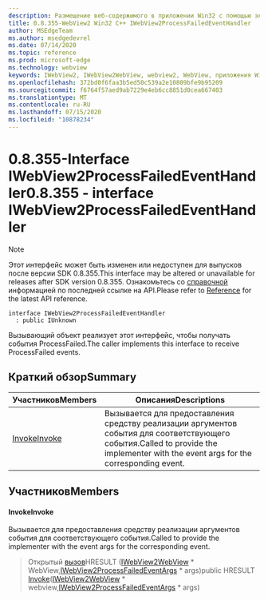 ```yaml
---
description: Размещение веб-содержимого в приложении Win32 с помощью элемента управления Microsoft Edge WebView2
title: 0.8.355-WebView2 Win32 C++ IWebView2ProcessFailedEventHandler
author: MSEdgeTeam
ms.author: msedgedevrel
ms.date: 07/14/2020
ms.topic: reference
ms.prod: microsoft-edge
ms.technology: webview
keywords: IWebView2, IWebView2WebView, webview2, WebView, приложения Win32, Win32, EDGE
ms.openlocfilehash: 372bd0f6faa3b5ed50c539a2e10809bfe9b95209
ms.sourcegitcommit: f6764f57aed9ab7229e4eb6cc8851d0cea667403
ms.translationtype: MT
ms.contentlocale: ru-RU
ms.lasthandoff: 07/15/2020
ms.locfileid: "10878234"
---
```

# <span data-ttu-id="8c990-104">0.8.355-Interface IWebView2ProcessFailedEventHandler</span><span class="sxs-lookup"><span data-stu-id="8c990-104">0.8.355 - interface IWebView2ProcessFailedEventHandler</span></span> 

> [!NOTE]
> <span data-ttu-id="8c990-105">Этот интерфейс может быть изменен или недоступен для выпусков после версии SDK 0.8.355.</span><span class="sxs-lookup"><span data-stu-id="8c990-105">This interface may be altered or unavailable for releases after SDK version 0.8.355.</span></span> <span data-ttu-id="8c990-106">Ознакомьтесь со [справочной](../../../webview2-api-reference.md) информацией по последней ссылке на API.</span><span class="sxs-lookup"><span data-stu-id="8c990-106">Please refer to [Reference](../../../webview2-api-reference.md) for the latest API reference.</span></span>

```
interface IWebView2ProcessFailedEventHandler
  : public IUnknown
```

<span data-ttu-id="8c990-107">Вызывающий объект реализует этот интерфейс, чтобы получать события ProcessFailed.</span><span class="sxs-lookup"><span data-stu-id="8c990-107">The caller implements this interface to receive ProcessFailed events.</span></span>

## <span data-ttu-id="8c990-108">Краткий обзор</span><span class="sxs-lookup"><span data-stu-id="8c990-108">Summary</span></span>

 <span data-ttu-id="8c990-109">Участников</span><span class="sxs-lookup"><span data-stu-id="8c990-109">Members</span></span>                        | <span data-ttu-id="8c990-110">Описания</span><span class="sxs-lookup"><span data-stu-id="8c990-110">Descriptions</span></span>
--------------------------------|---------------------------------------------
[<span data-ttu-id="8c990-111">Invoke</span><span class="sxs-lookup"><span data-stu-id="8c990-111">Invoke</span></span>](#invoke) | <span data-ttu-id="8c990-112">Вызывается для предоставления средству реализации аргументов события для соответствующего события.</span><span class="sxs-lookup"><span data-stu-id="8c990-112">Called to provide the implementer with the event args for the corresponding event.</span></span>

## <span data-ttu-id="8c990-113">Участников</span><span class="sxs-lookup"><span data-stu-id="8c990-113">Members</span></span>

#### <span data-ttu-id="8c990-114">Invoke</span><span class="sxs-lookup"><span data-stu-id="8c990-114">Invoke</span></span> 

<span data-ttu-id="8c990-115">Вызывается для предоставления средству реализации аргументов события для соответствующего события.</span><span class="sxs-lookup"><span data-stu-id="8c990-115">Called to provide the implementer with the event args for the corresponding event.</span></span>

> <span data-ttu-id="8c990-116">Открытый [вызов](#invoke)HRESULT ([IWebView2WebView](IWebView2WebView.md) \* WebView,[IWebView2ProcessFailedEventArgs](IWebView2ProcessFailedEventArgs.md) \* args)</span><span class="sxs-lookup"><span data-stu-id="8c990-116">public HRESULT [Invoke](#invoke)([IWebView2WebView](IWebView2WebView.md) \* webview,[IWebView2ProcessFailedEventArgs](IWebView2ProcessFailedEventArgs.md) \* args)</span></span>

